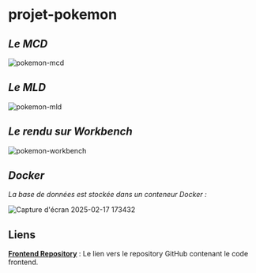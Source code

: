 # projet-pokemon

## _Le MCD_

![pokemon-mcd](https://github.com/user-attachments/assets/804a90a6-a97a-48a0-bc59-770facc5d4c7)


## _Le MLD_

![pokemon-mld](https://github.com/user-attachments/assets/dfc1c71f-93d8-4822-adca-37dc0806ea9a)


## _Le rendu sur Workbench_

![pokemon-workbench](https://github.com/user-attachments/assets/24837ef7-0a10-4de0-a87b-cb584d8950bd)


## _Docker_

_La base de données est stockée dans un conteneur Docker :_

![Capture d'écran 2025-02-17 173432](https://github.com/user-attachments/assets/a64d709e-464c-4d3d-a164-bdd183dba4f4)


## Liens 

**[Frontend Repository](https://github.com/cedric-chimot/pokemon-angular)** : Le lien vers le repository GitHub contenant le code frontend.
